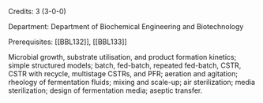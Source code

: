 Credits: 3 (3-0-0)

Department: Department of Biochemical Engineering and Biotechnology

Prerequisites: [[BBL132]], [[BBL133]]

Microbial growth, substrate utilisation, and product formation kinetics; simple structured models; batch, fed-batch, repeated fed-batch, CSTR, CSTR with recycle, multistage CSTRs, and PFR; aeration and agitation; rheology of fermentation fluids; mixing and scale-up; air sterilization; media sterilization; design of fermentation media; aseptic transfer.